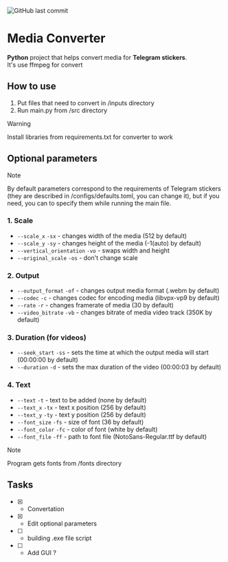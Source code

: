![GitHub last commit](https://img.shields.io/github/last-commit/WishlPromt/Media-Converter)

# Media Converter

**Python** project that helps convert media for **Telegram stickers**.<br />
It's use ffmpeg for convert

## How to use
1. Put files that need to convert in /inputs directory
2. Run main.py from /src directory

> [!WARNING]
> Install libraries from requirements.txt for converter to work

## Optional parameters
> [!NOTE]
> By default parameters correspond to the requirements of Telegram stickers (they are described in /configs/defaults.toml, you can change it), but if you need, you can to specify them while running the main file.

### 1. Scale
- `--scale_x` `-sx` - changes width of the media (512 by default) 
- `--scale_y` `-sy` - changes height of the media (-1(auto) by default)
- `--vertical_orientation` `-vo` - swaps width and height
- `--original_scale` `-os` - don't change scale
### 2. Output
- `--output_format` `-of` - changes output media format (.webm by default)
- `--codec` `-c` - changes codec for encoding media (libvpx-vp9 by default)
- `--rate` `-r` - changes framerate of media (30 by default)
- `--video_bitrate` `-vb` - changes bitrate of media video track (350K by default)
### 3. Duration (for videos)
- `--seek_start` `-ss` - sets the time at which the output media will start (00:00:00 by default)
- `--duration` `-d` - sets the max duration of the video (00:00:03 by default)

### 4. Text
- `--text` `-t` - text to be added (none by default)
- `--text_x` `-tx` - text x position (256 by default)
- `--text_y` `-ty` - text y position (256 by default)
- `--font_size` `-fs` - size of font (36 by default)
- `--font_color` `-fc` - color of font (white by default)
- `--font_file` `-ff` - path to font file (NotoSans-Regular.ttf by default)

> [!NOTE]
> Program gets fonts from /fonts directory

## Tasks
- [x] - Convertation
- [x] - Edit optional parameters
- [ ] - building .exe file script
- [ ] - Add GUI ?
